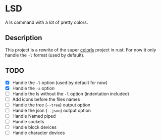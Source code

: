 # LSD

A ls command with a lot of pretty colors.

## Description

This project is a rewrite of the super [colorls](https://github.com/athityakumar/colorls)
project in rust. For now it only handle the `-l` format (used by default).

## TODO

- [x] Handle the `-l` option (used by default for now)
- [x] Handle the `-a` option
- [ ] Handle the ls without the `-l` option (indentation included)
- [ ] Add icons before the files names
- [ ] Handle the tree (`--tree`) output option
- [ ] Handle the json (`--json`) output option
- [ ] Handle Named piped
- [ ] Handle sockets
- [ ] Handle block devices
- [ ] Handle character devices
